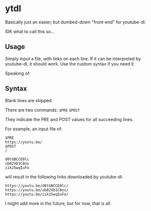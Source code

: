 # ytdl
Basically just an easier, but dumbed-down "front-end" for youtube-dl.

IDK what to call this so...

## Usage
Simply input a file, with links on each line. If it can be interpreted by youtube-dl, it should work.
Use the custom syntax if you need it. 

Speaking of:

## Syntax
Blank lines are skipped.

There are two commands: `$PRE` `$POST`

They indicate the PRE and POST values for all succeeding lines.

For example, an input file of:
```
$PRE
https://youtu.be/
$POST
/

d0tGBCCE0lc
ub82Xb1C8os
iik25wqIuFo
```
will result in the following links downloaded by youtube-dl:
```
https://youtu.be/d0tGBCCE0lc/
https://youtu.be/ub82Xb1C8os/
https://youtu.be/iik25wqIuFo/
```
I might add more in the future, but for now, that is all.
